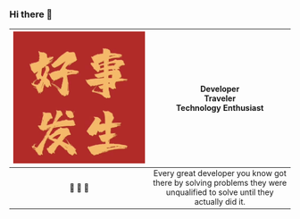 ### Hi there 👋

|![](https://raw.githubusercontent.com/twenis/twenis/master/Good.jpg)   | Developer <br/> Traveler <br/> Technology Enthusiast <br/>  |
|:----:|:----:|
| 🍯 🦪 🌱 | Every great developer you know got there by solving problems they were unqualified to solve until they actually did it. |

<!--
**twenis/twenis** is a ✨ _special_ ✨ repository because its `README.md` (this file) appears on your GitHub profile.

Here are some ideas to get you started:

- 🔭 I’m currently working on ...
- 🌱 I’m currently learning ...
- 👯 I’m looking to collaborate on ...
- 🤔 I’m looking for help with ...
- 💬 Ask me about ...
- 📫 How to reach me: ...
- 😄 Pronouns: ...
- ⚡ Fun fact: ...
-->
